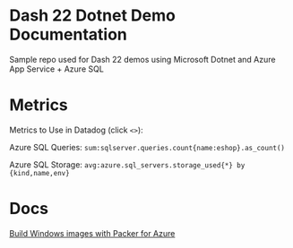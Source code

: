 # Dash 22 Dotnet Demo Documentation

Sample repo used for Dash 22 demos using Microsoft Dotnet and Azure App Service + Azure SQL

# Metrics
Metrics to Use in Datadog (click `<>`):

Azure SQL Queries: `sum:sqlserver.queries.count{name:eshop}.as_count()`

Azure SQL Storage: `avg:azure.sql_servers.storage_used{*} by {kind,name,env}`


# Docs

[Build Windows images with Packer for Azure](https://learn.microsoft.com/en-us/azure/virtual-machines/windows/build-image-with-packer)
